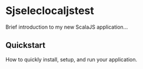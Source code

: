 # Sjseleclocaljstest

Brief introduction to my new ScalaJS application...

## Quickstart

How to quickly install, setup, and run your application.
